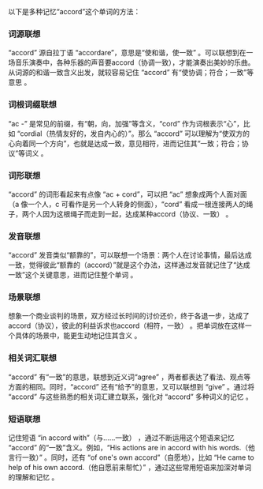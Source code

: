 以下是多种记忆“accord”这个单词的方法：

### 词源联想
“accord” 源自拉丁语 “accordare”，意思是“使和谐，使一致” 。可以联想到在一场音乐演奏中，各种乐器的声音要accord（协调一致），才能演奏出美妙的乐曲。从词源的和谐一致含义出发，就较容易记住 “accord” 有“使协调；符合；一致”等意思 。

### 词根词缀联想
“ac -” 是常见的前缀，有“朝，向，加强”等含义，“cord” 作为词根表示“心”，比如 “cordial（热情友好的，发自内心的）”。那么 “accord” 可以理解为“使双方的心向着同一个方向”，也就是达成一致，意见相符，进而记住其“一致；符合；协议”等词义 。

### 词形联想
“accord” 的词形看起来有点像 “ac + cord”，可以把 “ac” 想象成两个人面对面（a 像一个人，c 可看作是另一个人转身的侧面），“cord” 看成一根连接两人的绳子，两个人因为这根绳子而走到一起，达成某种accord（协议、一致） 。

### 发音联想
“accord” 发音类似“额靠的”，可以联想一个场景：两个人在讨论事情，最后达成一致，觉得彼此“额靠的（accord）”就是这个办法，这样通过发音就记住了“达成一致”这个关键意思，进而记住整个单词 。

### 场景联想
想象一个商业谈判的场景，双方经过长时间的讨价还价，终于各退一步，达成了accord（协议），彼此的利益诉求也accord（相符，一致） 。把单词放在这样一个具体的场景中，能更生动地记住其含义 。

### 相关词汇联想
“accord” 有“一致”的意思，联想到近义词“agree” ，两者都表达了看法、观点等方面的相同。同时，“accord” 还有“给予”的意思，又可以联想到 “give” 。通过将 “accord” 与这些熟悉的相关词汇建立联系，强化对 “accord” 多种词义的记忆 。

### 短语联想
记住短语 “in accord with”（与……一致） ，通过不断运用这个短语来记忆 “accord” 的“一致”含义。例如，“His actions are in accord with his words.（他言行一致）” 。同时，还有 “of one's own accord”（自愿地），比如 “He came to help of his own accord.（他自愿前来帮忙）” ，通过这些常用短语来加深对单词的理解和记忆 。 